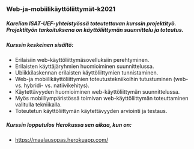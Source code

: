 ### Web-ja-mobiilikäyttöliittymät-k2021

##### Karelian ISAT-UEF-yhteistyössä toteutettavan kurssin projektityö. Projektityön tarkoituksena on käyttöliittymän suunnittelu ja toteutus.
##### Kurssin keskeinen sisältö:

- Erilaisiin web-käyttöliittymäsovelluksiin perehtyminen.
- Erilaisten käyttäjäryhmien huomioiminen suunnittelussa.
- Ubiikkilaskennan erilaisten käyttöliittymien tunnistaminen.
- Web-ja mobiilikäyttöliittymien toteutustekniikoihin tutustuminen (web- vs. hybridi- vs. natiivikehitys).
- Käytettävyyden huomioiminen web-käyttöliittymän suunnittelussa.
- Myös mobiiliympäristössä toimivan web-käyttöliittymän toteuttaminen valitulla tekniikalla.
- Toteutetun käyttöliittymän käytettävyyden arviointi ja testaus.

##### Kurssin lopputulos Herokussa sen aikaa, kun on:

- https://maalausopas.herokuapp.com/